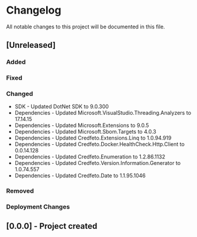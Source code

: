 ﻿# Changelog
All notable changes to this project will be documented in this file.

<!--
Please ADD ALL Changes to the UNRELEASED SECTION and not a specific release
-->

## [Unreleased]
### Added
### Fixed
### Changed
- SDK - Updated DotNet SDK to 9.0.300
- Dependencies - Updated Microsoft.VisualStudio.Threading.Analyzers to 17.14.15
- Dependencies - Updated Microsoft.Extensions to 9.0.5
- Dependencies - Updated Microsoft.Sbom.Targets to 4.0.3
- Dependencies - Updated Credfeto.Extensions.Linq to 1.0.94.919
- Dependencies - Updated Credfeto.Docker.HealthCheck.Http.Client to 0.0.14.128
- Dependencies - Updated Credfeto.Enumeration to 1.2.86.1132
- Dependencies - Updated Credfeto.Version.Information.Generator to 1.0.74.557
- Dependencies - Updated Credfeto.Date to 1.1.95.1046
### Removed
### Deployment Changes

<!--
Releases that have at least been deployed to staging, BUT NOT necessarily released to live.  Changes should be moved from [Unreleased] into here as they are merged into the appropriate release branch
-->
## [0.0.0] - Project created